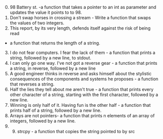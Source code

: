 0. 98 Battery st. -a function that takes a pointer to an int as parameter and updates the value it points to to 98.
1. Don't swap horses in crossing a stream - Write a function that swaps the values of two integers.
2. This report, by its very length, defends itself against the risk of being read
 -  a function that returns the length of a string.

3.  I do not fear computers. I fear the lack of them - a function that prints a string, followed by a new line, to stdout.
4.  I can only go one way. I've not got a reverse gear - a function that prints a string, in reverse, followed by a new line
5. A good engineer thinks in reverse and asks himself about the stylistic consequences of the components and systems he proposes - a function that reverses a string.
6. Half the lies they tell about me aren't true - a function that prints every other character of a string, starting with the first character, followed by a new line.
7. Winning is only half of it. Having fun is the other half -  a function that prints half of a string, followed by a new line.
8. Arrays are not pointers- a function that prints n elements of an array of integers, followed by a new line.
9. 9. strcpy - a function that copies the string pointed to by src
